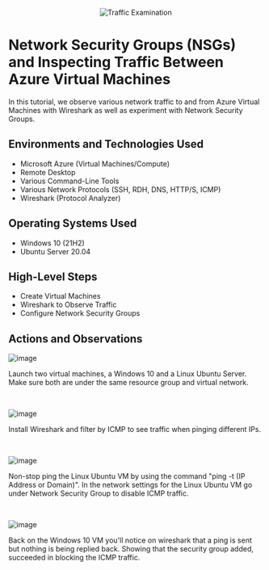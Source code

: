 <p align="center">
<img src="https://i.imgur.com/Ua7udoS.png" alt="Traffic Examination"/>
</p>

<h1>Network Security Groups (NSGs) and Inspecting Traffic Between Azure Virtual Machines</h1>
In this tutorial, we observe various network traffic to and from Azure Virtual Machines with Wireshark as well as experiment with Network Security Groups. <br />



<h2>Environments and Technologies Used</h2>

- Microsoft Azure (Virtual Machines/Compute)
- Remote Desktop
- Various Command-Line Tools
- Various Network Protocols (SSH, RDH, DNS, HTTP/S, ICMP)
- Wireshark (Protocol Analyzer)

<h2>Operating Systems Used </h2>

- Windows 10 (21H2)
- Ubuntu Server 20.04

<h2>High-Level Steps</h2>

- Create Virtual Machines
- Wireshark to Observe Traffic
- Configure Network Security Groups

<h2>Actions and Observations</h2>

![image](https://github.com/user-attachments/assets/c2b5750d-e106-4731-87f3-e7220532c9f6)

<p>
Launch two virtual machines, a Windows 10 and a Linux Ubuntu Server. Make sure both are under the same resource group and virtual network. 
</p>
<br />

![image](https://github.com/user-attachments/assets/1ec8d4d6-b1de-4e76-a55f-0dc01aa5b738)

<p>
Install Wireshark and filter by ICMP to see traffic when pinging different IPs.
</p>
<br />

![image](https://github.com/user-attachments/assets/5bddc052-5294-4045-be45-97b178d63faa)

<p>
Non-stop ping the Linux Ubuntu VM by using the command "ping -t (IP Address or Domain)". In the network settings for the Linux Ubuntu VM go under Network Security Group to disable ICMP traffic.
</p>
<br />

![image](https://github.com/user-attachments/assets/e4161b96-cad9-454e-a73a-cfd6888d8d7f)

<p>
Back on the Windows 10 VM you'll notice on wireshark that a ping is sent but nothing is being replied back. Showing that the security group added, succeeded in blocking the ICMP traffic.
</p>
<br />
